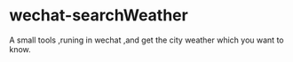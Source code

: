 # wechat-searchWeather
A  small tools ,runing in wechat ,and get the city weather which you want to know.
